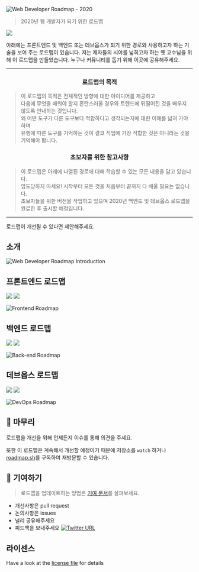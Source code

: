 ![Web Developer Roadmap - 2020](https://i.imgur.com/NNyc9QM.png)

> 2020년 웹 개발자가 되기 위한 로드맵

[![](https://img.shields.io/badge/-Detailed%20Content%20on%20the%20Website%20-0a0a0a.svg?style=flat&colorA=0a0a0a)](http://roadmap.sh)

아래에는 프론트엔드 및 백엔드 또는 데브옵스가 되기 위한 경로와 사용하고자 하는 기술을 보여 주는 로드맵이 있습니다.
저는 제자들의 시야를 넓히고자 하는 옛 교수님을 위해 이 로드맵을 만들었습니다. 누구나 커뮤니티를 돕기 위해 이곳에 공유해주세요.

***

<h3 align="center"><strong>로드맵의 목적</strong></h3>

> 이 로드맵의 목적은 전체적인 방향에 대한 아이디어를 제공하고  
다음에 무엇을 배워야 할지 혼란스러울 경우와 트렌드에 뒤떨어진 것을 배우지 않도록 안내하는 것입니다.  
왜 어떤 도구가 다른 도구보다 적합하다고 생각되는지에 대한 이해를 넓혀 가야 하며  
유행에 따른 도구를 기억하는 것이 결코 직업에 가장 적합한 것은 아니라는 것을 기억해야 합니다.

<h3 align="center"><strong>초보자를 위한 참고사항</strong></h3>

> 이 로드맵은 아래에 나열된 경로에 대해 학습할 수 있는 모든 내용을 담고 있습니다.  
압도당하지 마세요! 시작부터 모든 것을 처음부터 끝까지 다 배울 필요는 없습니다.  
초보자들을 위한 버전을 작업하고 있으며 2020년 백엔드 및 데브옵스 로드맵을 완료한 후 출시할 예정입니다.

***

로드맵이 개선될 수 있다면 제안해주세요.

## 소개

![Web Developer Roadmap Introduction](./img/intro.png)

## 프론트엔드 로드맵

[![](https://img.shields.io/badge/-Download%20PDF%20-0a0a0a.svg?style=flat&colorA=0a0a0a)](./pdf/frontend.pdf) [![](https://img.shields.io/badge/-Shareable%20Link%20-0a0a0a.svg?style=flat&colorA=0a0a0a)](https://roadmap.sh/frontend)

![Frontend Roadmap](./img/frontend.png)

## 백엔드 로드맵

[![](https://img.shields.io/badge/-Download%20PDF%20-0a0a0a.svg?style=flat&colorA=0a0a0a)](./pdf/backend.pdf) [![](https://img.shields.io/badge/-Shareable%20Link%20-0a0a0a.svg?style=flat&colorA=0a0a0a)](https://roadmap.sh/backend)

![Back-end Roadmap](./img/backend.png)

## 데브옵스 로드맵

[![](https://img.shields.io/badge/-Download%20PDF%20-0a0a0a.svg?style=flat&colorA=0a0a0a)](https://roadmap.sh/static/roadmaps/pdf/devops.pdf) [![](https://img.shields.io/badge/-Shareable%20Link%20-0a0a0a.svg?style=flat&colorA=0a0a0a)](https://roadmap.sh/devops)

![DevOps Roadmap](./img/devops.png)

## 🚦 마무리

로드맵을 개선을 위해 언제든지 이슈를 통해 의견을 주세요.

또한 이 로드맵은 계속해서 개선할 예정이기 때문에 저장소를 `watch` 하거나 [roadmap.sh](http://roadmap.sh)를 구독하여 재방문할 수 있습니다.

## 🙌 기여하기

> 로드맵을 업데이트하는 방법은 [기여 문서](./CONTRIBUTING.md)를 살펴보세요.

- 개선사항은 pull request
- 논의사항은 issues
- 널리 공유해주세요
- 피드백을 보내주세요 [![Twitter URL](https://img.shields.io/twitter/url/https/twitter.com/kamranahmedse.svg?style=social&label=Follow%20%40kamranahmedse)](https://twitter.com/kamranahmedse)

## 라이센스

Have a look at the [license file](./LICENSE) for details
